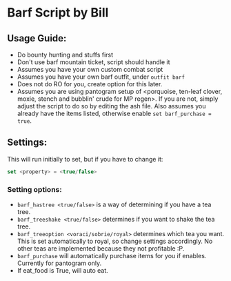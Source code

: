 # Barf Script by Bill
## Usage Guide:
- Do bounty hunting and stuffs first
- Don't use barf mountain ticket, script should handle it
- Assumes you have your own custom combat script
- Assumes you have your own barf outfit, under `outfit barf`
- Does not do RO for you, create option for this later.
- Assumes you are using pantogram setup of <porquoise, ten-leaf clover, moxie, stench and bubblin' crude for MP regen>. If you are not, simply adjust the script to do so by editing the ash file. Also assumes you already have the items listed, otherwise enable `set barf_purchase = true`.

## Settings:
This will run initially to set, but if you have to change it:
```javascript
set <property> = <true/false>
```

### Setting options:
- `barf_hastree <true/false>` is a way of determining if you have a tea tree.
- `barf_treeshake <true/false>` determines if you want to shake the tea tree.
- `barf_treeoption <voraci/sobrie/royal>` determines which tea you want. This is set automatically to royal, so change settings accordingly. No other teas are implemented because they not profitable :P.
- `barf_purchase` will automatically purchase items for you if enables. Currently for pantogram only.
- If eat_food is True, will auto eat.
